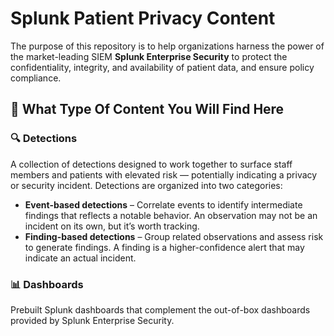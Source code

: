 # Splunk Patient Privacy Content

The purpose of this repository is to help organizations harness the power of the market-leading SIEM **Splunk Enterprise Security** to protect the confidentiality, integrity, and availability of patient data, and ensure policy compliance. 

## 📌 What Type Of Content You Will Find Here

### 🔍 Detections  
A collection of detections designed to work together to surface staff members and patients with elevated risk — potentially indicating a privacy or security incident. Detections are organized into two categories:

- **Event-based detections** –  Correlate events to identify intermediate findings that reflects a notable behavior. An observation may not be an incident on its own, but it’s worth tracking.
- **Finding-based detections** – Group related observations and assess risk to generate findings. A finding is a higher-confidence alert that may indicate an actual incident.

### 📊 Dashboards  
Prebuilt Splunk dashboards that complement the out-of-box dashboards provided by Splunk Enterprise Security.


